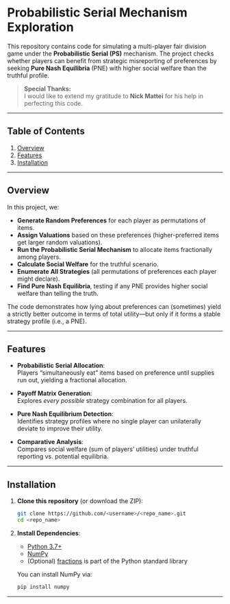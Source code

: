 # Probabilistic Serial Mechanism Exploration

This repository contains code for simulating a multi-player fair division game under the **Probabilistic Serial (PS)** mechanism. The project checks whether players can benefit from strategic misreporting of preferences by seeking **Pure Nash Equilibria** (PNE) with higher social welfare than the truthful profile.

> **Special Thanks:**  
> I would like to extend my gratitude to **Nick Mattei** for his help in perfecting this code.

---

## Table of Contents

1. [Overview](#overview)  
2. [Features](#features)  
3. [Installation](#installation)  

---

## Overview

In this project, we:
- **Generate Random Preferences** for each player as permutations of items.
- **Assign Valuations** based on these preferences (higher-preferred items get larger random valuations).
- **Run the Probabilistic Serial Mechanism** to allocate items fractionally among players.
- **Calculate Social Welfare** for the truthful scenario.
- **Enumerate All Strategies** (all permutations of preferences each player might declare).
- **Find Pure Nash Equilibria**, testing if any PNE provides higher social welfare than telling the truth.

The code demonstrates how lying about preferences can (sometimes) yield a strictly better outcome in terms of total utility—but only if it forms a stable strategy profile (i.e., a PNE).

---

## Features

- **Probabilistic Serial Allocation**:  
  Players “simultaneously eat” items based on preference until supplies run out, yielding a fractional allocation.

- **Payoff Matrix Generation**:  
  Explores *every possible* strategy combination for all players.

- **Pure Nash Equilibrium Detection**:  
  Identifies strategy profiles where no single player can unilaterally deviate to improve their utility.

- **Comparative Analysis**:  
  Compares social welfare (sum of players’ utilities) under truthful reporting vs. potential equilibria.

---

## Installation

1. **Clone this repository** (or download the ZIP):
    ```bash
    git clone https://github.com/<username>/<repo_name>.git
    cd <repo_name>
    ```
2. **Install Dependencies**:
    - [Python 3.7+](https://www.python.org/downloads/)  
    - [NumPy](https://pypi.org/project/numpy/)  
    - (Optional) [fractions](https://docs.python.org/3/library/fractions.html) is part of the Python standard library

    You can install NumPy via:
    ```bash
    pip install numpy
    ```

---
